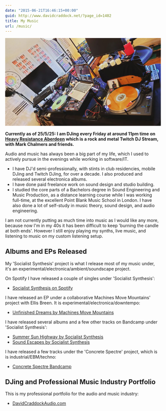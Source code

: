 ```yaml
---
date: "2015-06-21T16:46:15+00:00"
guid: http://www.davidcraddock.net/?page_id=1402
title: My Music
url: /music/
---
```


![image](musicsetup.jpg)

**Currently as of 25/5/25: I am DJing every Friday at around 11pm time on [Heavy Resistance Aberdeen](https://www.twitch.tv/heavyresistanceabz) which is a rock and metal Twitch DJ Stream, with Mark Chalmers and friends.**

Audio and music has always been a big part of my life, which I used to actively pursue in the evenings while working in software/IT.

* I have DJ'd semi-professionally, with stints in club residencies, mobile DJing and Twitch DJing, for over a decade. I also produced and released several electronica albums.
* I have done paid freelance work on sound design and studio building.
* I studied the core parts of a Bachelors degree in Sound Engineering and Music Production, as a distance learning course while I was working full-time, at the excellent Point Blank Music School in London. I have also done a lot of self-study in music theory, sound design, and audio engineering.

I am not currently putting as much time into music as I would like any more, because now I'm in my 40s it has been difficult to keep 'burning the candle at both ends'. However I still enjoy playing my synths, live music, and listening to music on my custom listening setup.

## Albums and EPs Released

My 'Socialist Synthesis' project is what I release most of my music under, it's an experimental/electronica/ambient/soundscape project.

On Spotify I have released a couple of singles under 'Socialist Synthesis':
* [Socialist Synthesis on Spotify](https://open.spotify.com/artist/6Q7behQy0nTFTvAuk7J5xT)

I have released an EP under a collaborative Machines Move Mountains' project with Ellis Breen. It is experimental/electronica/downtempo:
* [Unfinished Dreams by Machines Move Mountains](https://machinesmovemountains.bandcamp.com)

I have released several albums and a few other tracks on Bandcamp under 'Socialist Synthesis':
* [Summer Sun Highway by Socialist Synthesis](https://socialistsynthesis.bandcamp.com/album/summer-sun-highway)
* [Sound Escapes by Socialist Synthesis](https://socialistsynthesis.bandcamp.com/album/sound-escapes)

I have released a few tracks under the 'Concrete Spectre' project, which is is industrial/EBM/techno:
* [Concrete Spectre Bandcamp](https://concretespectre.bandcamp.com)

## DJing and Professional Music Industry Portfolio

This is my professional portfolio for the audio and music industry:
* [DavidCraddockAudio.com](https://DavidCraddockAudio.com)

